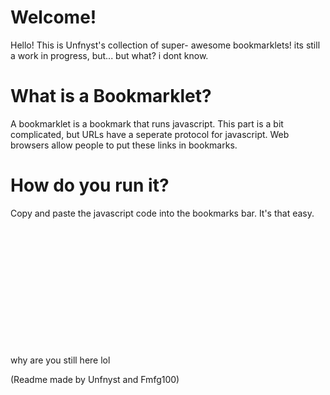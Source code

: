 <h1>Welcome!</h1>
Hello! This is Unfnyst's collection of super- awesome bookmarklets! its still a work in progress, but... but what? i dont know.

<h1>What is a Bookmarklet?</h1>

A bookmarklet is a bookmark that runs javascript. This part is a bit complicated, but URLs have a seperate protocol for javascript. Web browsers allow people to put these links in bookmarks.

<h1>How do you run it?</h1>

Copy and paste the javascript code into the bookmarks bar. It's that easy.

<br>
<br>
<br>
<br>
<br>
<br>
<br>
<br>
<br>
<br>
<br>
<br>
why are you still here lol


(Readme made by Unfnyst and Fmfg100)

